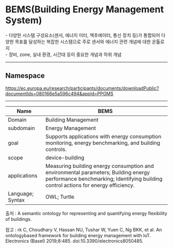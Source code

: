 # BEMS(Building Energy Management System)

&#45; 다양한 시스템 구성요소(센서, 에너지 미터, 액추에이터, 통신 장치 등)가 통합되어 다양한 목표를 달성하는 복잡한 시스템으로 주로 센서와 에너지 관련 개념에 대한 온톨로지  <br/>
&#45; 장비, zone, 실내 환경, 시간대 등이 중요한 개념과 하위 개념

---
## Namespace

https://ec.europa.eu/research/participants/documents/downloadPublic?documentIds=080166e5a596c494&appId=PPGMS

---
| Name             | BEMS                |
| ---------------- | ------------------- |
| Domain           | Building Management |
| subdomain        | Energy Management   |
| goal             | Supports applications with energy consumption monitoring, energy benchmarking, and building controls.                    |
| scope            | device-building                    |
| applications     | Measuring building energy consumption and environmental parameters; Building energy performance benchmarking; Identifying building control actions for energy efficiency.                    |
| Language; Syntax |   OWL; Turtle                  |

출처 :  A semantic ontology for representing and quantifying energy flexibility of buildings.

참고 : rk C, Choudhary V, Hassan NU, Tushar W, Yuen C, Ng BKK, et al. An ontologybased framework for building energy management with IoT. Electronics (Basel) 2019;8:485. doi:10.3390/electronics8050485.